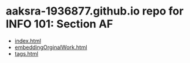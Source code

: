 # aaksra-1936877.github.io repo for INFO 101: Section AF
- [index.html](https://aaksra-1936877.github.io/index.html)
- [embeddingOrginalWork.html](https://aaksra-1936877.github.io/embeddingOriginalWork.html)
- [tags.html](https://aaksra-1936877.github.io/tags.html)
